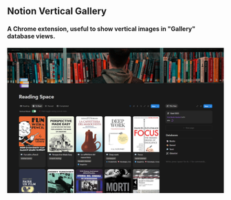 ## Notion Vertical Gallery
#### A Chrome extension, useful to show vertical images in "Gallery" database views.
![a screenshot](./images/ExampleScreenshot.png)